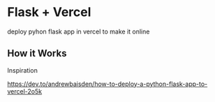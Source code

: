 # Flask + Vercel

 deploy pyhon flask app in vercel to make it online
 
 ## How it Works
 Inspiration
 
 https://dev.to/andrewbaisden/how-to-deploy-a-python-flask-app-to-vercel-2o5k
 
